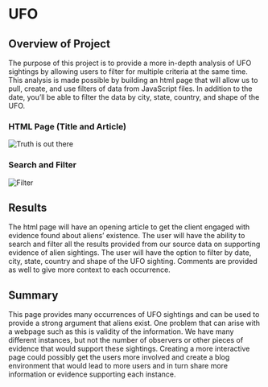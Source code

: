 # UFO

## Overview of Project
The purpose of this project is to provide a more in-depth analysis of UFO sightings by allowing users to filter for multiple criteria at the same time. This analysis is made possible by building an html page that will allow us to pull, create, and use filters of data from JavaScript files. In addition to the date, you’ll be able to filter the data by city, state, country, and shape of the UFO.

### HTML Page (Title and Article)
![Truth is out there](https://user-images.githubusercontent.com/88383836/142705060-d2389728-7524-4577-8fa4-6677ccd29477.PNG)

### Search and Filter
![Filter](https://user-images.githubusercontent.com/88383836/142705037-af563563-0d1f-42c3-ba46-607c7f0e7f8a.PNG)

## Results 
The html page will have an opening article to get the client engaged with evidence found about aliens’ existence. The user will have the ability to search and filter all the results provided from our source data on supporting evidence of alien sightings. The user will have the option to filter by date, city, state, country and shape of the UFO sighting. Comments are provided as well to give more context to each occurrence. 


## Summary
This page provides many occurrences of UFO sightings and can be used to provide a strong argument that aliens exist. One problem that can arise with a webpage such as this is validity of the information. We have many different instances, but not the number of observers or other pieces of evidence that would support these sightings. Creating a more interactive page could possibly get the users more involved and create a blog environment that would lead to more users and in turn share more information or evidence supporting each instance. 
